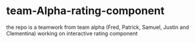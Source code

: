# team-Alpha-rating-component
the repo is a teamwork from team alpha (Fred, Patrick, Samuel, Justin and Clementina) working on interactive rating component
